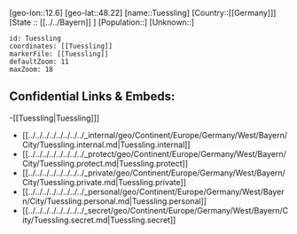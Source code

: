 ﻿---
location: [48.22,12.6]
mapzoom: [7,12] 
mapmarker: city 
type: City
tags:
- geo/City


SpocWebEntityId: 35080
isDeleted: false
confidential: public

---
[geo-lon::12.6]
[geo-lat::48.22]
[name::Tuessling]
[Country::[[Germany]]]
[State :: [[../../Bayern]] ]
[Population::]
[Unknown::]


```leaflet
id: Tuessling
coordinates: [[Tuessling]]
markerFile: [[Tuessling]]
defaultZoom: 11 
maxZoom: 18
```


## Confidential Links & Embeds: 
-[[Tuessling|Tuessling]]] 
- [[../../../../../../../../_internal/geo/Continent/Europe/Germany/West/Bayern/City/Tuessling.internal.md|Tuessling.internal]] 
- [[../../../../../../../../_protect/geo/Continent/Europe/Germany/West/Bayern/City/Tuessling.protect.md|Tuessling.protect]] 
- [[../../../../../../../../_private/geo/Continent/Europe/Germany/West/Bayern/City/Tuessling.private.md|Tuessling.private]] 
- [[../../../../../../../../_personal/geo/Continent/Europe/Germany/West/Bayern/City/Tuessling.personal.md|Tuessling.personal]] 
- [[../../../../../../../../_secret/geo/Continent/Europe/Germany/West/Bayern/City/Tuessling.secret.md|Tuessling.secret]] 
